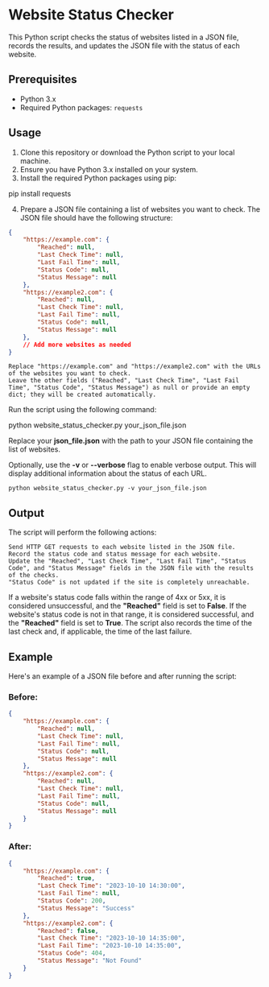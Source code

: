 # Website Status Checker

This Python script checks the status of websites listed in a JSON file, records the results, and updates the JSON file with the status of each website.

## Prerequisites

- Python 3.x
- Required Python packages: `requests`

## Usage

1. Clone this repository or download the Python script to your local machine.
2. Ensure you have Python 3.x installed on your system.
3. Install the required Python packages using pip:



pip install requests


4. Prepare a JSON file containing a list of websites you want to check. The JSON file should have the following structure:

```json
{
    "https://example.com": {
        "Reached": null,
        "Last Check Time": null,
        "Last Fail Time": null,
        "Status Code": null,
        "Status Message": null
    },
    "https://example2.com": {
        "Reached": null,
        "Last Check Time": null,
        "Last Fail Time": null,
        "Status Code": null,
        "Status Message": null
    },
    // Add more websites as needed
}
```
    Replace "https://example.com" and "https://example2.com" with the URLs of the websites you want to check.
    Leave the other fields ("Reached", "Last Check Time", "Last Fail Time", "Status Code", "Status Message") as null or provide an empty dict; they will be created automatically.

Run the script using the following command:

python website_status_checker.py your_json_file.json

Replace your __json_file.json__ with the path to your JSON file containing the list of websites.

Optionally, use the __-v__ or __--verbose__ flag to enable verbose output. This will display additional information about the status of each URL.

    python website_status_checker.py -v your_json_file.json

## Output

The script will perform the following actions:

    Send HTTP GET requests to each website listed in the JSON file.
    Record the status code and status message for each website.
    Update the "Reached", "Last Check Time", "Last Fail Time", "Status Code", and "Status Message" fields in the JSON file with the results of the checks.
    "Status Code" is not updated if the site is completely unreachable.

If a website's status code falls within the range of 4xx or 5xx, it is considered unsuccessful, and the __"Reached"__ field is set to __False__. If the website's status code is not in that range, it is considered successful, and the __"Reached"__ field is set to __True__. The script also records the time of the last check and, if applicable, the time of the last failure.
## Example

Here's an example of a JSON file before and after running the script:

### Before:


```json
{
    "https://example.com": {
        "Reached": null,
        "Last Check Time": null,
        "Last Fail Time": null,
        "Status Code": null,
        "Status Message": null
    },
    "https://example2.com": {
        "Reached": null,
        "Last Check Time": null,
        "Last Fail Time": null,
        "Status Code": null,
        "Status Message": null
    }
}
```
### After:

```json
{
    "https://example.com": {
        "Reached": true,
        "Last Check Time": "2023-10-10 14:30:00",
        "Last Fail Time": null,
        "Status Code": 200,
        "Status Message": "Success"
    },
    "https://example2.com": {
        "Reached": false,
        "Last Check Time": "2023-10-10 14:35:00",
        "Last Fail Time": "2023-10-10 14:35:00",
        "Status Code": 404,
        "Status Message": "Not Found"
    }
}
```